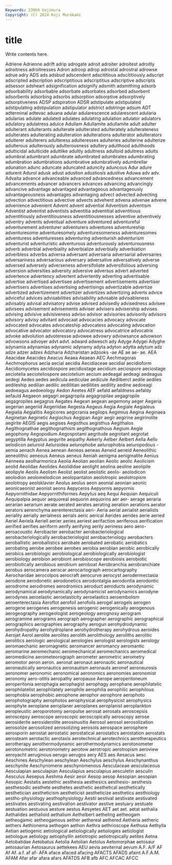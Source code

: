 ```yaml
---
Keywords: 23969 kojimura
Copyright: (C) 2024 Koji Murakami
---
```


# title

Write contents here.



 Adriene Adrienne adrift adrip adrogate adroit adroiter adroitest adroitly
adroitness adroitnesses Adron adroop adrop adrostal adrostral adrowse adrue adry
ADS ads adsbud adscendent adscititious adscititiously adscript adscripted adscription adscriptitious
adscriptitius adscriptive adscripts adsessor adsheart adsignification adsignify adsmith adsmithing adsorb
adsorbability adsorbable adsorbate adsorbates adsorbed adsorbent adsorbents adsorbing adsorbs adsorption
adsorptive adsorptively adsorptiveness ADSP adspiration ADSR adstipulate adstipulated adstipulating adstipulation
adstipulator adstrict adstringe adsum ADT adterminal adtevac aduana adular adularescence
adularescent adularia adularias adulate adulated adulates adulating adulation adulator adulators
adulatory adulatress adulce Adullam Adullamite adullamite adult adulter adulterant adulterants
adulterate adulterated adulterately adulterateness adulterates adulterating adulteration adulterations adulterator adulterators
adulterer adulterers adulteress adulteresses adulteries adulterine adulterize adulterous adulterously adulterousness
adultery adulthood adulthoods adulticidal adulticide adultlike adultly adultness adultoid adultress
adults adumbral adumbrant adumbrate adumbrated adumbrates adumbrating adumbration adumbrations adumbrative
adumbratively adumbrellar adunation adunc aduncate aduncated aduncity aduncous Adur adure
adurent Adurol adusk adust adustion adustiosis adustive Aduwa adv adv.
Advaita advance advanceable advanced advancedness advancement advancements advancer advancers advances
advancing advancingly advancive advantage advantaged advantageous advantageously advantageousness advantages advantaging
advect advected advecting advection advectitious advective advects advehent advena advenae
advene advenience advenient Advent advent advential Adventism adventism Adventist adventist
adventists adventitia adventitial adventitious adventitiously adventitiousness adventitiousnesses adventive adventively adventry
advents adventual adventure adventured adventureful adventurement adventurer adventurers adventures adventureship
adventuresome adventuresomely adventuresomeness adventuresomes adventuress adventuresses adventuring adventurish adventurism adventurist
adventuristic adventurous adventurously adventurousness adverb adverbial adverbiality adverbialize adverbially adverbiation
adverbless adverbs adversa adversant adversaria adversarial adversaries adversariness adversarious adversary
adversative adversatively adverse adversed adversely adverseness adversifoliate adversifolious adversing adversion
adversities adversity adversive adversus advert adverted advertence advertency advertent advertently
adverting advertisable advertise advertised advertisee advertisement advertisements advertiser advertisers advertises
advertising advertisings advertizable advertize advertized advertizement advertizer advertizes advertizing adverts
advice adviceful advices advisabilities advisability advisable advisableness advisably advisal advisatory
advise advised advisedly advisedness advisee advisees advisement advisements adviser advisers
advisership advises advising advisive advisiveness adviso advisor advisories advisorily advisors
advisory advisy advitant advocaat advocacies advocacy advocate advocated advocates advocateship
advocatess advocating advocation advocative advocator advocatory advocatress advocatrice advocatrix advoke
advolution advoteresse advowee advowry advowsance advowson advowsons advoyer advt advt.
adward adwesch ady Adyge Adygei Adyghe adynamia adynamias adynamic adynamy
adyta adyton adytta adytum adz adze adzer adzes Adzharia Adzharistan
adzooks -ae AE ae ae- ae. AEA Aeacidae Aeacides Aeacus
Aeaea Aeaean AEC Aechmagoras Aechmophorus aecia aecial aecidia Aecidiaceae aecidial
aecidioform Aecidiomycetes aecidiospore aecidiostage aecidium aeciospore aeciostage aeciotelia aecioteliospore aeciotelium
aecium aedeagal aedeagi aedeagus aedegi Aedes aedes aedicula aediculae aedicule
Aedilberct aedile aediles aedileship aedilian aedilic aedilitian aedilities aedility aedine
aedoeagi aedoeagus aedoeology Aedon Aeetes AEF aefald aefaldness aefaldy aefauld
Aegaeon aegagri aegagropila aegagropilae aegagropile aegagropiles aegagrus Aegates Aegean aegean
aegemony aeger Aegeria aegerian aegeriid Aegeriidae Aegesta Aegeus Aegia Aegiale
Aegialeus Aegialia Aegialitis Aegicores aegicrania aegilops Aegimius Aegina Aeginaea Aeginetan
Aeginetic Aegiochus Aegipan Aegir aegir aegirine aegirinolite aegirite AEGIS aegis
aegises Aegisthus aegisthus Aegithalos Aegithognathae aegithognathism aegithognathous Aegium Aegle aegophony
Aegopodium Aegospotami aegritude aegrotant aegrotat aegyptilla Aegyptus aegyrite aeipathy Aekerly
Aelber Aelbert Aella Aello aelodicon aeluroid Aeluroidea aelurophobe aelurophobia aeluropodous
-aemia aenach Aenea aenean Aeneas aeneas Aeneid aeneid Aeneolithic aeneolithic
aeneous Aeneus aeneus Aeniah aenigma aenigmatite Aenius Aenneea aeolharmonica Aeolia
Aeolian aeolian Aeolic aeolic Aeolicism aeolid Aeolidae Aeolides Aeolididae aeolight
aeolina aeoline aeolipile aeolipyle Aeolis Aeolism Aeolist aeolist aeolistic aeolo-
aeolodicon aeolodion aeolomelodicon aeolopantalon aeolotropic aeolotropism aeolotropy aeolsklavier Aeolus aeolus
aeon aeonial aeonian aeonic aeonicaeonist aeonist aeons Aepyceros Aepyornis aepyornis
Aepyornithidae Aepyornithiformes Aepytus aeq Aequi Aequian Aequiculi Aequipalpia aequor aequoreal
aequorin aequorins aer aer- aerage aeraria aerarian aerarium aerate aerated
aerates aerating aeration aerations aerator aerators aerenchyma aerenterectasia aeri- Aeria
aerial aerialist aerialists aeriality aerially aerialness aerials aeric aerical Aerides
aerides aerie aeried Aeriel Aeriela Aeriell aerier aeries aeriest aerifaction
aeriferous aerification aerified aerifies aeriform aerify aerifying aerily aeriness aero
aero- aeroacoustic Aerobacter aerobacter aerobacteriological aerobacteriologically aerobacteriologist aerobacteriology aerobacters aeroballistic
aeroballistics aerobate aerobated aerobatic aerobatics aerobating aerobe aerobee aerobes aerobia
aerobian aerobic aerobically aerobics aerobiologic aerobiological aerobiologically aerobiologist aerobiology aerobion
aerobiont aerobioscope aerobiosis aerobiotic aerobiotically aerobious aerobium aeroboat Aerobranchia aerobranchiate
aerobus aerocamera aerocar aerocartograph aerocartography Aerocharidae aerocolpos aerocraft aerocurve aerocyst
aerodermectasia aerodone aerodonetic aerodonetics aerodontalgia aerodontia aerodontic aerodrome aerodromes aerodromics
aeroduct aeroducts aerodynamic aerodynamical aerodynamically aerodynamicist aerodynamics aerodyne aerodynes aeroelastic
aeroelasticity aeroelastics aeroembolism aeroenterectasia Aeroflot aerofoil aerofoils aerogel aerogels aerogen
aerogene aerogenes aerogenesis aerogenic aerogenically aerogenous aerogeography aerogeologist aerogeology aerognosy
aerogram aerogramme aerograms aerograph aerographer aerographic aerographical aerographics aerographies aerography
aerogun aerohydrodynamic aerohydropathy aerohydroplane aerohydrotherapy aerohydrous aeroides Aerojet Aerol aerolite
aerolites aerolith aerolithology aeroliths aerolitic aerolitics aerologic aerological aerologies aerologist
aerologists aerology aeromaechanic aeromagnetic aeromancer aeromancy aeromantic aeromarine aeromechanic aeromechanical
aeromechanics aeromedical aeromedicine aerometeorograph aerometer aerometric aerometry aeromotor aeron aeron.
aeronat aeronaut aeronautic aeronautical aeronautically aeronautics aeronautism aeronauts aeronef aeroneurosis
aeronomer aeronomic aeronomical aeronomics aeronomies aeronomist aeronomy aero-otitis aeropathy aeropause
Aerope aeroperitoneum aeroperitonia aerophagia aerophagist aerophagy aerophane aerophilatelic aerophilatelist aerophilately
aerophile aerophilia aerophilic aerophilous aerophobia aerophobic aerophone aerophor aerophore aerophoto
aerophotography aerophotos aerophysical aerophysicist aerophysics aerophyte aeroplane aeroplaner aeroplanes aeroplanist
aeroplankton aeropleustic aeroporotomy aeropulse aerosat aerosats aeroscepsis aeroscepsy aeroscope aeroscopic
aeroscopically aeroscopy aerose aerosiderite aerosiderolite aerosinusitis Aerosol aerosol aerosolization aerosolize
aerosolized aerosolizing aerosols aerospace aerosphere aerosporin aerostat aerostatic aerostatical aerostatics
aerostation aerostats aerosteam aerotactic aerotaxis aerotechnical aerotechnics aerotherapeutics aerotherapy aerothermodynamic
aerothermodynamics aerotonometer aerotonometric aerotonometry aerotow aerotropic aerotropism aeroview aeroyacht aeruginous
aerugo aerugos aery AES aes Aesacus aesc Aeschines Aeschylean aeschylean
Aeschylus aeschylus Aeschynanthus aeschynite Aeschynomene aeschynomenous Aesculaceae aesculaceous Aesculapian aesculapian
Aesculapius aesculapius aesculetin aesculin Aesculus Aesepus Aeshma Aesir aesir Aesop
aesop Aesopian aesopian Aesopic Aestatis aestethic aesthesia aesthesics aesthesio- aesthesis
aesthesodic aesthete aesthetes aesthetic aesthetical aesthetically aesthetician aestheticism aestheticist aestheticize
aesthetics aesthiology aestho-physiology aesthophysiology Aestii aestival aestivate aestivated aestivates aestivating
aestivation aestivator aestive aestuary aestuate aestuation aestuous aesture aestus Aesyetes
AET aet aet. aetat aethalia Aethalides aethalioid aethalium Aethelbert aetheling
aetheogam aetheogamic aetheogamous aether aethereal aethered Aetheria aetheric aethers Aethionema
aethogen aethon Aethra aethrioscope Aethusa Aethylla Aetian aetiogenic aetiological aetiologically
aetiologies aetiologist aetiologue aetiology aetiophyllin aetiotropic aetiotropically aetites Aetna Aetobatidae
Aetobatus Aetolia Aetolian Aetolus Aetomorphae aetosaur aetosaurian Aetosaurus aettekees AEU
aevia aeviternal aevum A.F. A/F AF Af Af. a.f. af
af- AFA aface afaced afacing AFACTS AFADS afaint A.F.A.M. AFAM
Afar afar afara afars AFATDS AFB afb AFC AFCAC AFCC
